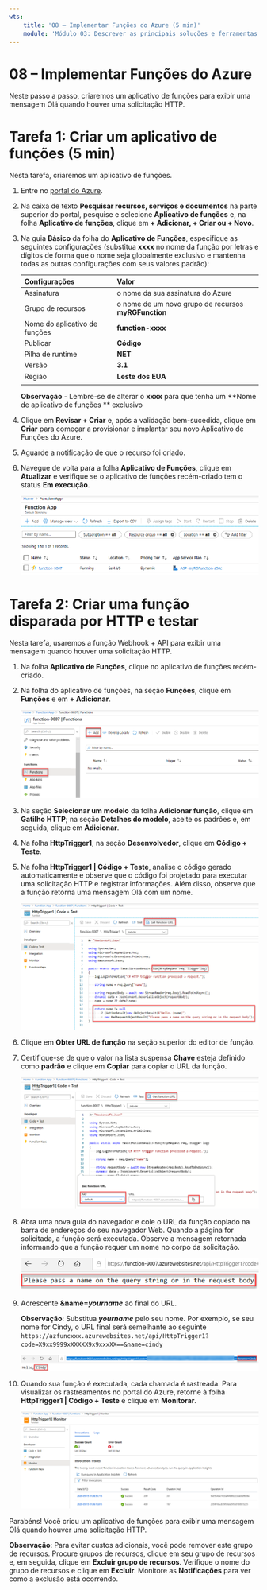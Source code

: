 ```yaml
---
wts:
    title: '08 – Implementar Funções do Azure (5 min)'
    module: 'Módulo 03: Descrever as principais soluções e ferramentas de gerenciamento'
---
```

# 08 – Implementar Funções do Azure

Neste passo a passo, criaremos um aplicativo de funções para exibir uma mensagem Olá quando houver uma solicitação HTTP. 

# Tarefa 1: Criar um aplicativo de funções (5 min)

Nesta tarefa, criaremos um aplicativo de funções.

1. Entre no [portal do Azure](https://portal.azure.com).

1. Na caixa de texto **Pesquisar recursos, serviços e documentos** na parte superior do portal, pesquise e selecione **Aplicativo de funções** e, na folha **Aplicativo de funções**, clique em **+ Adicionar, + Criar ou + Novo**.

1. Na guia **Básico** da folha do **Aplicativo de Funções**, especifique as seguintes configurações (substitua **xxxx** no nome da função por letras e dígitos de forma que o nome seja globalmente exclusivo e mantenha todas as outras configurações com seus valores padrão): 

    | Configurações | Valor |
    | -- | --|
    | Assinatura | o nome da sua assinatura do Azure |
    | Grupo de recursos | o nome de um novo grupo de recursos **myRGFunction** |
    | Nome do aplicativo de funções | **function-xxxx** |
    | Publicar | **Código** |
    | Pilha de runtime | **NET** |
    | Versão | **3.1** |
    | Região | **Leste dos EUA** |
    | | |

    **Observação** - Lembre-se de alterar o **xxxx** para que tenha um **Nome de aplicativo de funções ** exclusivo

1. Clique em **Revisar + Criar** e, após a validação bem-sucedida, clique em **Criar** para começar a provisionar e implantar seu novo Aplicativo de Funções do Azure.

1. Aguarde a notificação de que o recurso foi criado.

1. Navegue de volta para a folha **Aplicativo de Funções**, clique em **Atualizar** e verifique se o aplicativo de funções recém-criado tem o status **Em execução**. 

    ![Captura de tela da página Aplicativo de Funções com o novo aplicativo de Funções.](../images/0701.png)

# Tarefa 2: Criar uma função disparada por HTTP e testar

Nesta tarefa, usaremos a função Webhook + API para exibir uma mensagem quando houver uma solicitação HTTP. 

1. Na folha **Aplicativo de Funções**, clique no aplicativo de funções recém-criado. 

1. Na folha do aplicativo de funções, na seção **Funções**, clique em **Funções** e em **+ Adicionar**.

    ![Captura de tela da etapa de escolha de um ambiente de desenvolvimento nas funções do Azure para o painel de introdução dot net dentro do portal do Azure. Os elementos de exibição para a criação de uma nova função no portal são destacados. Os elementos destacados são: expandir o aplicativo de funções, adicionar nova função, no portal e o botão continuar.](../images/0702.png)

1. Na seção **Selecionar um modelo** da folha **Adicionar função**, clique em **Gatilho HTTP**; na seção **Detalhes do modelo**, aceite os padrões e, em seguida, clique em **Adicionar**.

1. Na folha **HttpTrigger1**, na seção **Desenvolvedor**, clique em **Código + Teste**. 

1. Na folha **HttpTrigger1 \| Código + Teste**, analise o código gerado automaticamente e observe que o código foi projetado para executar uma solicitação HTTP e registrar informações. Além disso, observe que a função retorna uma mensagem Olá com um nome. 

    ![Captura de tela do código da função. A mensagem Olá aparece destacada.](../images/0704.png)

1. Clique em **Obter URL de função** na seção superior do editor de função. 

1. Certifique-se de que o valor na lista suspensa **Chave** esteja definido como **padrão** e clique em **Copiar** para copiar o URL da função. 

    ![Captura de tela do painel obter URL de função dentro do editor de funções no portal do Azure. Os elementos de exibição – o botão Obter URL de função; o menu suspenso Definir chave e o botão Copiar URL – são destacados para indicar como obter e copiar o URL de função do editor de função.](../images/0705.png)

1. Abra uma nova guia do navegador e cole o URL da função copiado na barra de endereços do seu navegador Web. Quando a página for solicitada, a função será executada. Observe a mensagem retornada informando que a função requer um nome no corpo da solicitação.

    ![Captura de tela da mensagem Forneça um nome.](../images/0706.png)

1. Acrescente **&name=*yourname*** ao final do URL.

    **Observação**: Substitua ***yourname*** pelo seu nome. Por exemplo, se seu nome for Cindy, o URL final será semelhante ao seguinte `https://azfuncxxx.azurewebsites.net/api/HttpTrigger1?code=X9xx9999xXXXXX9x9xxxXX==&name=cindy`

    ![Captura de tela de um URL de função destacado e um nome de usuário de amostra anexado na barra de endereços de um navegador Web. A mensagem Olá e o nome de usuário também são destacados para ilustrar a saída da função na janela principal do navegador.](../images/0707.png)

1. Quando sua função é executada, cada chamada é rastreada. Para visualizar os rastreamentos no portal do Azure, retorne à folha **HttpTrigger1 \| Código + Teste** e clique em **Monitorar**.

    ![Captura de tela de um log de informações de rastreamento resultante da execução da função dentro do editor de funções no portal do Azure.](../images/0709.png) 

Parabéns! Você criou um aplicativo de funções para exibir uma mensagem Olá quando houver uma solicitação HTTP. 

**Observação**: Para evitar custos adicionais, você pode remover este grupo de recursos. Procure grupos de recursos, clique em seu grupo de recursos e, em seguida, clique em **Excluir grupo de recursos**. Verifique o nome do grupo de recursos e clique em **Excluir**. Monitore as **Notificações** para ver como a exclusão está ocorrendo.
